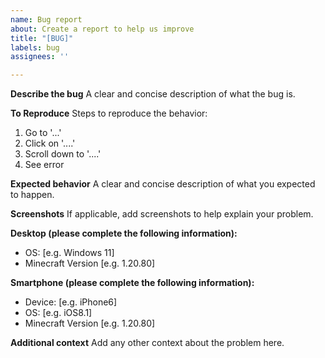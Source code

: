 ```yaml
---
name: Bug report
about: Create a report to help us improve
title: "[BUG]"
labels: bug
assignees: ''

---
```


**Describe the bug**
A clear and concise description of what the bug is.

**To Reproduce**
Steps to reproduce the behavior:
1. Go to '...'
2. Click on '....'
3. Scroll down to '....'
4. See error

**Expected behavior**
A clear and concise description of what you expected to happen.

**Screenshots**
If applicable, add screenshots to help explain your problem.

**Desktop (please complete the following information):**
 - OS: [e.g. Windows 11]
 - Minecraft Version [e.g. 1.20.80]

**Smartphone (please complete the following information):**
 - Device: [e.g. iPhone6]
 - OS: [e.g. iOS8.1]
 - Minecraft Version [e.g. 1.20.80]

**Additional context**
Add any other context about the problem here.
